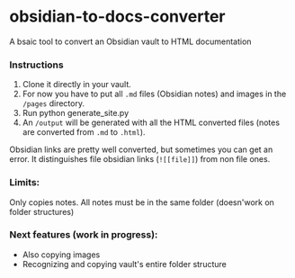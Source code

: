 # obsidian-to-docs-converter
A bsaic tool to convert an Obsidian vault to HTML documentation

### Instructions
1) Clone it directly in your vault.
2) For now you have to put all `.md` files (Obsidian notes) and images in the `/pages` directory.
2) Run python generate_site.py
3) An `/output` will be generated with all the HTML converted files (notes are converted from `.md` to `.html`).

Obsidian links are pretty well converted, but sometimes you can get an error. It distinguishes file obsidian links (`![[file]]`) from non file ones.

### Limits:
Only copies notes. All notes must be in the same folder (doesn'work on folder structures)

### Next features (work in progress):
- Also copying images
- Recognizing and copying vault's entire folder structure
